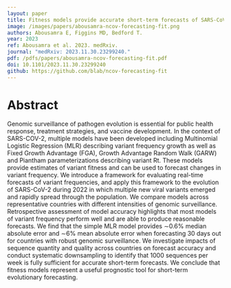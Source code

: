 ```yaml
---
layout: paper
title: Fitness models provide accurate short-term forecasts of SARS-CoV-2 variant frequency
image: /images/papers/abousamra-ncov-forecasting-fit.png
authors: Abousamra E, Figgins MD, Bedford T.
year: 2023
ref: Abousamra et al. 2023. medRxiv.
journal: "medRxiv: 2023.11.30.23299240."
pdf: /pdfs/papers/abousamra-ncov-forecasting-fit.pdf
doi: 10.1101/2023.11.30.23299240
github: https://github.com/blab/ncov-forecasting-fit
---
```


# Abstract

Genomic surveillance of pathogen evolution is essential for public health response, treatment strategies, and vaccine development. In the context of SARS-COV-2, multiple models have been developed including Multinomial Logistic Regression (MLR) describing variant frequency growth as well as Fixed Growth Advantage (FGA), Growth Advantage Random Walk (GARW) and Piantham parameterizations describing variant Rt. These models provide estimates of variant fitness and can be used to forecast changes in variant frequency. We introduce a framework for evaluating real-time forecasts of variant frequencies, and apply this framework to the evolution of SARS-CoV-2 during 2022 in which multiple new viral variants emerged and rapidly spread through the population. We compare models across representative countries with different intensities of genomic surveillance. Retrospective assessment of model accuracy highlights that most models of variant frequency perform well and are able to produce reasonable forecasts. We find that the simple MLR model provides ∼0.6% median absolute error and ∼6% mean absolute error when forecasting 30 days out for countries with robust genomic surveillance. We investigate impacts of sequence quantity and quality across countries on forecast accuracy and conduct systematic downsampling to identify that 1000 sequences per week is fully sufficient for accurate short-term forecasts. We conclude that fitness models represent a useful prognostic tool for short-term evolutionary forecasting.
